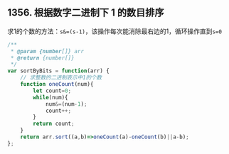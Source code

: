 ## 1356. 根据数字二进制下 1 的数目排序

求1的个数的方法：`s&=(s-1)`，该操作每次能消除最右边的1，循环操作直到`s=0`

```javascript
/**
 * @param {number[]} arr
 * @return {number[]}
 */
var sortByBits = function(arr) {
    // 求整数的二进制表示中1的个数
    function oneCount(num){
        let count=0;
        while(num){
            num&=(num-1);
            count++;
        }
        return count;
    }
    return arr.sort((a,b)=>oneCount(a)-oneCount(b)||a-b);
};
```

